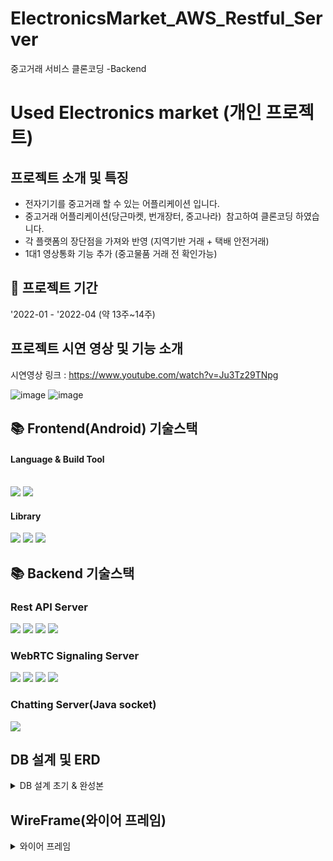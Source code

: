 # ElectronicsMarket_AWS_Restful_Server
중고거래 서비스 클론코딩 -Backend
# Used Electronics market (개인 프로젝트)

## 프로젝트 소개 및 특징

- 전자기기를 중고거래 할 수 있는 어플리케이션 입니다.
- 중고거래 어플리케이션(당근마켓, 번개장터, 중고나라)  참고하여 클론코딩 하였습니다.
- 각 플랫폼의 장단점을 가져와 반영 (지역기반 거래 + 택배 안전거래)
- 1대1 영상통화 기능 추가 (중고물품 거래 전 확인가능)

## 📅 프로젝트 기간
'2022-01 - '2022-04 (약 13주~14주)

## 프로젝트 시연 영상 및 기능 소개 

시연영상 링크 : https://www.youtube.com/watch?v=Ju3Tz29TNpg


![image](https://user-images.githubusercontent.com/79980357/195752183-2e3c903b-0ad6-4b3d-8dd4-7eaf27b04fce.png)
![image](https://user-images.githubusercontent.com/79980357/195752288-569ea3e3-bb9d-4cf0-92eb-a415bda1ecc5.png)




## 📚 Frontend(Android) 기술스택

#### Language & Build Tool
<br>
<img src="https://img.shields.io/badge/Java-536DFE?style=for-the-badge&logo=Java&logoColor=white"/> 
<img src="https://img.shields.io/badge/Gradle-02303A?style=for-the-badge&logo=Gradle&logoColor=white"/>
<br>


#### Library<br>
<img src="https://img.shields.io/badge/Retorfit2-색상?style=for-the-badge&logo=&logoColor=white">
<img src="https://img.shields.io/badge/KAKAO PAY API-FFCD00?style=for-the-badge&logo=&logoColor=white">
<img src="https://img.shields.io/badge/Google Map API-4285F4?style=for-the-badge&logo=&logoColor=white">

## 📚 Backend 기술스택

### Rest API Server
<img src="https://img.shields.io/badge/PHP-777BB4?style=for-the-badge&logo=&logoColor=white">
<img src="https://img.shields.io/badge/Apache-D22128?style=for-the-badge&logo=&logoColor=white">
<img src="https://img.shields.io/badge/MySQL-4479A1?style=for-the-badge&logo=MySQL&logoColor=white"/>
<img src="https://img.shields.io/badge/AmazonEC2-FF9900?style=for-the-badge&logo=AmazonEC2&logoColor=white"/>

### WebRTC Signaling Server

<img src="https://img.shields.io/badge/WebRTC-333333?style=for-the-badge&logo=&logoColor=white">
<img src="https://img.shields.io/badge/JavaScript-F7DF1E?style=for-the-badge&logo=&logoColor=white">
<img src="https://img.shields.io/badge/Nodejs-339933?style=for-the-badge&logo=&logoColor=white">
<img src="https://img.shields.io/badge/socket.io-010101?style=for-the-badge&logo=socket.io&logoColor=white">

### Chatting Server(Java socket)<BR>
<img src="https://img.shields.io/badge/Java-536DFE?style=for-the-badge&logo=Java&logoColor=white"/>






## DB 설계 및 ERD 

<details>
<summary>DB 설계 초기 & 완성본</summary>

DB 초기설계
![image](https://user-images.githubusercontent.com/79980357/195753461-ea5556ff-1d07-4e35-b9c9-e0c65b98142b.png)

DB 최종완성
- 채팅관련
  ![image](https://user-images.githubusercontent.com/79980357/195756897-48f22374-4c08-45bb-be95-9ad9930e73d8.png)
- 중고거래 관련
  ![image](https://user-images.githubusercontent.com/79980357/195757543-cad01fe9-c67a-41bb-b083-b2d8b4d20fee.png)

</details>


## WireFrame(와이어 프레임)
<details>
<summary>와이어 프레임</summary>

![image](https://user-images.githubusercontent.com/79980357/195773725-d02d7487-bf47-4740-a3ea-d91658bfaa95.png)
![image](https://user-images.githubusercontent.com/79980357/195773817-4acdc5d0-d417-4959-891d-0380243e45df.png)
![image](https://user-images.githubusercontent.com/79980357/195773883-94f57010-2720-4b04-8f85-c6f26afb5bca.png)
![image](https://user-images.githubusercontent.com/79980357/195773978-7fcfc8e1-32a5-4a7d-bfb5-3f75b2898e92.png)
![image](https://user-images.githubusercontent.com/79980357/195774027-5d412040-bce8-43d1-bad8-7908d68f22c4.png)
![image](https://user-images.githubusercontent.com/79980357/195774049-a6b4d9eb-55a9-4d8f-adf9-6cab5ef1dcbd.png)
![image](https://user-images.githubusercontent.com/79980357/195774078-9c0b9bf8-b81f-4bcb-b2a7-f930e59be7d1.png)
![image](https://user-images.githubusercontent.com/79980357/195774111-615ac3df-3e6c-4ac3-9e30-5a04be06dcb0.png)
![image](https://user-images.githubusercontent.com/79980357/195774138-ba121f13-7408-48f9-aa56-8b8ed29d5c31.png)
![image](https://user-images.githubusercontent.com/79980357/195774164-00e96347-edf9-4b3d-8638-8d4e14a5ee16.png)
![image](https://user-images.githubusercontent.com/79980357/195774202-e3608ca3-df0d-43ee-b0f4-3eb99503436d.png)
![image](https://user-images.githubusercontent.com/79980357/195774223-f42fe913-e161-4790-953e-ccd596822fa6.png)
![image](https://user-images.githubusercontent.com/79980357/195774244-3abfbb77-532b-4357-a272-cdc205c67ed8.png)
![image](https://user-images.githubusercontent.com/79980357/195774269-8541cbab-48bb-4eb3-bdd0-ba6fd70c9a7a.png)
![image](https://user-images.githubusercontent.com/79980357/195774290-bc20130d-9dd5-40cd-b8c7-f8298aed70ec.png)
![image](https://user-images.githubusercontent.com/79980357/195774312-c31437a8-f64c-4291-8494-3d0de20851ec.png)

</details>
